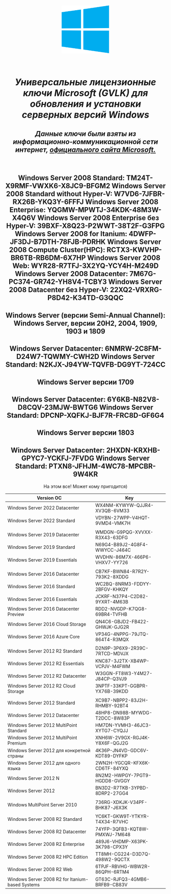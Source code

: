  <br/>
<p align="Center">
<img src="./Windows_Logo.png" width="150" height="150"/>
</p><br/>
<h1 align="Center"><i>Универсальные лицензионные ключи Microsoft (GVLK) для обновления и установки серверных версий Windows</i></h1>
<h2 align="Center"><i>Данные ключи были взяты из информационно-коммуникационной сети интернет, <a href="https://learn.microsoft.com/ru-ru/windows-server/get-started/kms-client-activation-keys">официального сайта Microsoft.</a></i></h2><br/>
<html>
<body>
<div align="Center">
<table>
 <thead>
  <tr>
   <th>Version OC</th>
   <th>Key</th>
  </tr>
 </thead>
 <tbody>
  <tr>
   <td align="Left">Windows Server 2022 Datacenter</td>
   <td>WX4NM-KYWYW-QJJR4-XV3QB-6VM33</td>
  </tr>
  <tr>
   <td align="Left">Windows Server 2022 Standard</td>
   <td>VDYBN-27WPP-V4HQT-9VMD4-VMK7H</td>
  </tr>
  <tr>
   <td colspan="2"> </td>
  </tr>
  <tr>
   <td align="Left">Windows Server 2019 Datacenter</td>
   <td>WMDGN-G9PQG-XVVXX-R3X43-63DFG</td>
  </tr>
  <tr>
   <td align="Left">Windows Server 2019 Standard</td>
   <td>N69G4-B89J2-4G8F4-WWYCC-J464C</td>
  </tr>
  <tr>
   <td align="Left">Windows Server 2019 Essentials</td>
   <td>WVDHN-86M7X-466P6-VHXV7-YY726</td>
  </tr>
  <tr>
   <td colspan="2"> </td>
  </tr>
  <tr>
   <td align="Left">Windows Server 2016 Datacenter</td>
   <td>CB7KF-BWN84-R7R2Y-793K2-8XDDG</td>
  </tr>
  <tr>
   <td align="Left">Windows Server 2016 Standard</td>
   <td>WC2BQ-8NRM3-FDDYY-2BFGV-KHKQY</td>
  </tr>
  <tr>
   <td align="Left">Windows Server 2016 Essentials</td>
   <td>JCKRF-N37P4-C2D82-9YXRT-4M63B</td>
  </tr>
  <tr>
   <td align="Left">Windows Server 2016 Datacenter Preview</td>
   <td>RDD2-NVGDP-K7QG8-69BR4-TVFHB</td>
  </tr>
  <tr>
   <td align="Left">Windows Server 2016 Cloud Storage</td>
   <td>QN4C6-GBJD2-FB422-GHWJK-GJG2R</td>
  </tr>
  <tr>
   <td align="Left">Windows Server 2016 Azure Core</td>
   <td>VP34G-4NPPG-79JTQ-864T4-R3MQX</td>
  </tr>
  <tr>
   <td colspan="2"> </td>
  </tr>
  <tr>
   <td align="Left">Windows Server 2012 R2 Standard</td>
   <td>D2N9P-3P6X9-2R39C-7RTCD-MDVJX</td>
  </tr>
  <tr>
   <td align="Left">Windows Server 2012 R2 Essentials</td>
   <td>KNC87-3J2TX-XB4WP-VCPJV-M4FWM</td>
  </tr>
  <tr>
   <td align="Left">Windows Server 2012 R2 Datacenter</td>
   <td>W3GGN-FT8W3-Y4M27-J84CP-Q3VJ9</td>
  </tr>
  <tr>
   <td align="Left">Windows Server 2012 R2 Cloud Storage</td>
   <td>3NPTF-33KPT-GGBPR-YX76B-39KDD</td>
  </tr>
  <tr>
   <td colspan="2"> </td>
  </tr>
  <tr>
   <td align="Left">Windows Server 2012 Standard</td>
   <td>XC9B7-NBPP2-83J2H-RHMBY-92BT4</td>
  </tr>
  <tr>
   <td align="Left">Windows Server 2012 Datacenter</td>
   <td>48HP8-DN98B-MYWDG-T2DCC-8W83P</td>
  </tr>
  <tr>
   <td align="Left">Windows Server 2012 MultiPoint Standard</td>
   <td>HM7DN-YVMH3-46JC3-XYTG7-CYQJJ</td>
  </tr>
  <tr>
   <td align="Left">Windows Server 2012 MultiPoint Premium</td>
   <td>XNH6W-2V9GX-RGJ4K-Y8X6F-QGJ2G</td>
  </tr>
  <tr>
   <td align="Left">Windows Server 2012 для конкретной страны</td>
   <td>4K36P-JN4VD-GDC6V-KDT89-DYFKP</td>
  </tr>
  <tr>
   <td align="Left">Windows Server 2012 для одного языка</td>
   <td>2WN2H-YGCQR-KFX6K-CD6TF-84YXQ</td>
  </tr>
  <tr>
   <td align="Left">Windows Server 2012 N</td>
   <td>8N2M2-HWPGY-7PGT9-HGDD8-GVGGY</td>
  </tr>
  <tr>
   <td align="Left">Windows Server 2012</td>
   <td>BN3D2-R7TKB-3YPBD-8DRP2-27GG4</td>
  </tr>
  <tr>
   <td colspan="2"> </td>
  </tr>
  <tr>
   <td align="Left">Windows MultiPoint Server 2010</td>
   <td>736RG-XDKJK-V34PF-BHK87-J6X3K</td>
  </tr>
  <tr>
   <td colspan="2"> </td>
  </tr>
  <tr>
   <td align="Left">Windows Server 2008 R2 Standard</td>
   <td>YC6KT-GKW9T-YTKYR-T4X34-R7VHC</td>
  </tr>
  <tr>
   <td align="Left">Windows Server 2008 R2 Datacenter</td>
   <td>74YFP-3QFB3-KQT8W-PMXWJ-7M648</td>
  </tr>
  <tr>
   <td align="Left">Windows Server 2008 R2 Enterprise</td>
   <td>489J6-VHDMP-X63PK-3K798-CPX3Y</td>
  </tr>
  <tr>
   <td align="Left">Windows Server 2008 R2 HPC Edition</td>
   <td>TT8MH-CG224-D3D7Q-498W2-9QCTX</td>
  </tr>
  <tr>
   <td align="Left">Windows Server 2008 R2 Web</td>
   <td>6TPJF-RBVHG-WBW2R-86QPH-6RTM4</td>
  </tr>
  <tr>
   <td align="Left">Windows Server 2008 R2 for Itanium-based Systems</td>
   <td>GT63C-RJFQ3-4GMB6-BRFB9-CB83V</td>
  </tr>
  
  



Windows Server 2008 Standard: TM24T-X9RMF-VWXK6-X8JC9-BFGM2
Windows Server 2008 Standard without Hyper-V: W7VD6-7JFBR-RX26B-YKQ3Y-6FFFJ
Windows Server 2008 Enterprise: YQGMW-MPWTJ-34KDK-48M3W-X4Q6V
Windows Server 2008 Enterprise без Hyper-V: 39BXF-X8Q23-P2WWT-38T2F-G3FPG
Windows Server 2008 for Itanium: 4DWFP-JF3DJ-B7DTH-78FJB-PDRHK
Windows Server 2008 Compute Cluster(HPC): RCTX3-KWVHP-BR6TB-RB6DM-6X7HP
Windows Server 2008 Web: WYR28-R7TFJ-3X2YQ-YCY4H-M249D
Windows Server 2008 Datacenter: 7M67G-PC374-GR742-YH8V4-TCBY3
Windows Server 2008 Datacenter без Hyper-V: 22XQ2-VRXRG-P8D42-K34TD-G3QQC
------------
Windows Server (версии Semi-Annual Channel): Windows Server, версии 20H2, 2004, 1909, 1903 и 1809
------------
Windows Server Datacenter: 6NMRW-2C8FM-D24W7-TQWMY-CWH2D
Windows Server Standard: N2KJX-J94YW-TQVFB-DG9YT-724CC
------------
Windows Server версии 1709
------------
Windows Server Datacenter: 6Y6KB-N82V8-D8CQV-23MJW-BWTG6
Windows Server Standard: DPCNP-XQFKJ-BJF7R-FRC8D-GF6G4
------------
Windows Server версии 1803
------------
Windows Server Datacenter: 2HXDN-KRXHB-GPYC7-YCKFJ-7FVDG
Windows Server Standard: PTXN8-JFHJM-4WC78-MPCBR-9W4KR
--------------------------------------------------------------------------------------------------------------------------------------------------------------------------------------------------
На этом все! Может кому пригодится)
